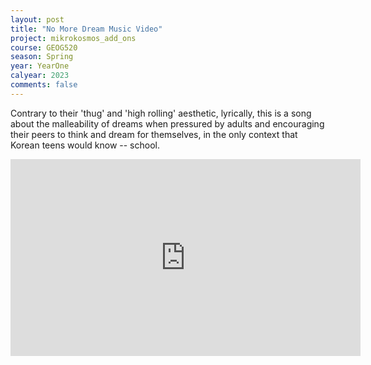 ```yaml
---
layout: post
title: "No More Dream Music Video"
project: mikrokosmos_add_ons
course: GEOG520
season: Spring
year: YearOne
calyear: 2023
comments: false
---
```


Contrary to their 'thug' and 'high rolling' aesthetic, lyrically, this is a song about the malleability of dreams when pressured by adults and encouraging their peers to think and dream for themselves, in the only context that Korean teens would know -- school. 

<iframe width="560" height="315" src="https://www.youtube.com/embed/rBG5L7UsUxA" title="YouTube video player" frameborder="0" allow="accelerometer; autoplay; clipboard-write; encrypted-media; gyroscope; picture-in-picture; web-share" allowfullscreen></iframe>
